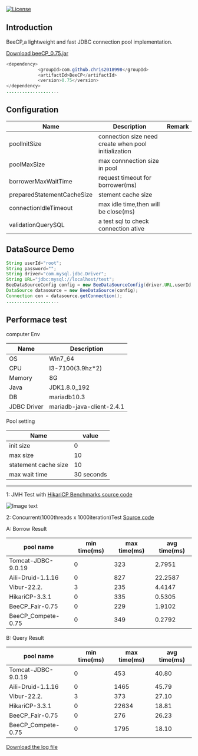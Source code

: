 [![License](https://img.shields.io/badge/license-Apache%202-4EB1BA.svg)](https://www.apache.org/licenses/LICENSE-2.0.html)

Introduction
---
BeeCP,a lightweight and  fast JDBC connection pool implementation. 

<a href="http://central.maven.org/maven2/com/github/chris2018998/BeeCP/0.72/BeeCP-0.75.jar">Download beeCP_0.75.jar</a>

```java
<dependency>
			<groupId>com.github.chris2018998</groupId>
			<artifactId>BeeCP</artifactId>
			<version>0.75</version>
</dependency>
....................
```

Configuration
---
|  Name  |   Description |   Remark |
| ------------ | ------------ | ------------ |
| poolInitSize  | connection size need create when pool initialization  |   |
| poolMaxSize |  max connnection size in pool |    |
| borrowerMaxWaitTime |request timeout for borrower(ms)  |   |
| preparedStatementCacheSize | stement cache size |   |
| connectionIdleTimeout  | max idle time,then will be close(ms)  |    |
| validationQuerySQL |  a test sql to check connection ative   |    |   |

DataSource Demo
---
```java
String userId="root";
String password="";
String driver="com.mysql.jdbc.Driver";
String URL="jdbc:mysql://localhost/test";
BeeDataSourceConfig config = new BeeDataSourceConfig(driver,URL,userId,password);
DataSource datasource = new BeeDataSource(config);
Connection con = datasource.getConnection();
....................
```

Performace test
---

computer Env

|  Name        |  Description | 
| ------------ | ------------ | 
|  OS          | Win7_64      |   
| CPU          | I3-7100(3.9hz*2) |  
| Memory       | 8G           |   
| Java         |JDK1.8.0_192  |  
|  DB          | mariadb10.3  |  
| JDBC Driver  | mariadb-java-client-2.4.1  |   |  

Pool setting 

|  Name                |  value     | 
| ------------         | -----------| 
| init size            | 0          |   
| max size             | 10         |  
| statement cache size | 10         | 
| max wait time        | 30 seconds |  |  

---
1: JMH Test with <a href="https://github.com/Chris2018998/BeeCP/blob/master/doc/HikariCP-jdbcBech.zip">HikariCP Benchmarks source code</a> 

![Image text](https://github.com/Chris2018998/BeeCP/blob/master/doc/HikariCP-jdbcBech.png)

2: Concurrent(1000threads x 1000iteration)Test <a href="https://github.com/Chris2018998/BeeCP/blob/master/doc/Jdbc-Performace.zip">Source code</a> 

A: Borrow Result

|  pool name          |  min time(ms)    |  max time(ms) | avg time(ms)  | 
| ------------        | ------------     | ------------      | ------------  | 
| Tomcat-JDBC-9.0.19  |  0               | 323               |   2.7951      | 
| Aili-Druid-1.1.16   |  0               | 827               |   22.2587     | 
| Vibur-22.2.         |  3               | 235               |   4.4147      | 
| HikariCP-3.3.1      |  0               | 335               |   0.5305      | 
| BeeCP_Fair-0.75     |  0               | 229               |   1.9102      | 
| BeeCP_Compete-0.75  |  0               | 349               |   0.2792      | 

B: Query Result

|  pool name          |  min time(ms)    | max time(ms)      | avg time(ms)  | 
| ------------        | ------------     | ------------      | ------------  | 
| Tomcat-JDBC-9.0.19  |  0               | 453               |   40.80       | 
| Aili-Druid-1.1.16   |  0               | 1465              |   45.79       | 
| Vibur-22.2.         |  3               | 373               |   27.10       | 
| HikariCP-3.3.1      |  0               | 22634             |   18.81       | 
| BeeCP_Fair-0.75     |  0               | 276               |   26.23       | 
| BeeCP_Compete-0.75  |  0               | 1795              |   18.10       | 

<a href="https://github.com/Chris2018998/BeeCP/blob/master/doc/JDBCPool.log">Download the log file</a> 

